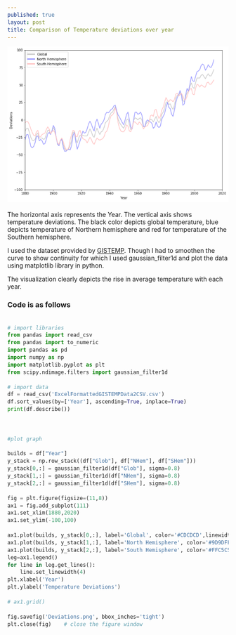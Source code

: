 ```yaml
---
published: true
layout: post
title: Comparison of Temperature deviations over year
---
```


![Comparison of Temperature deviations over year](https://raw.githubusercontent.com/pacificlion/pacificlion.github.io/master/images/temperatureDeviations.png "Comparison of Temperature deviations over year")
 <br/><br/>
The horizontal axis represents the Year. The vertical axis shows temperature deviations. The  black color depicts global temperature, blue depicts temperature of Northern hemisphere and red for temperature of the Southern hemisphere. 

I used the dataset provided by [GISTEMP](http://data.giss.nasa.gov/gistemp/). Though I had to smoothen the curve to show continuity for which I used gaussian_filter1d and plot the data using matplotlib library in python.


The visualization clearly depicts the rise in average temperature with each year.

### Code is as follows

```python

# import libraries
from pandas import read_csv
from pandas import to_numeric
import pandas as pd
import numpy as np
import matplotlib.pyplot as plt
from scipy.ndimage.filters import gaussian_filter1d

# import data
df = read_csv('ExcelFormattedGISTEMPData2CSV.csv')
df.sort_values(by=['Year'], ascending=True, inplace=True)
print(df.describe())



#plot graph

builds = df["Year"]
y_stack = np.row_stack((df["Glob"], df["NHem"], df["SHem"])) 
y_stack[0,:] = gaussian_filter1d(df["Glob"], sigma=0.8)
y_stack[1,:] = gaussian_filter1d(df["NHem"], sigma=0.8)
y_stack[2,:] = gaussian_filter1d(df["SHem"], sigma=0.8)

fig = plt.figure(figsize=(11,8))
ax1 = fig.add_subplot(111)
ax1.set_xlim(1880,2020)
ax1.set_ylim(-100,100)

ax1.plot(builds, y_stack[0,:], label='Global', color='#CDCDCD',linewidth='2')
ax1.plot(builds, y_stack[1,:], label='North Hemisphere', color='#9D9DFF',linewidth='2')
ax1.plot(builds, y_stack[2,:], label='South Hemisphere', color='#FFC5C5',linewidth='2')
leg=ax1.legend()
for line in leg.get_lines():
    line.set_linewidth(4)
plt.xlabel('Year')
plt.ylabel('Temperature Deviations')

# ax1.grid()

fig.savefig('Deviations.png', bbox_inches='tight')
plt.close(fig)    # close the figure window
```

